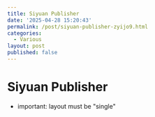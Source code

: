 ```yaml
---
title: Siyuan Publisher
date: '2025-04-28 15:20:43'
permalink: /post/siyuan-publisher-zyijo9.html
categories:
  - Various
layout: post
published: false
---
```




# Siyuan Publisher

* important: layout must be "single"

‍
